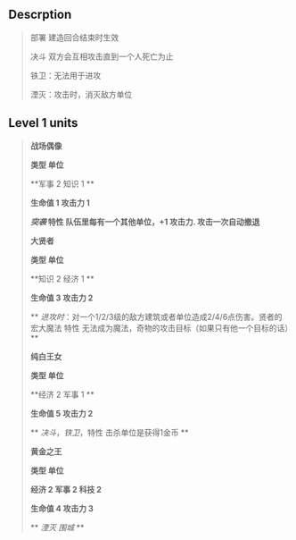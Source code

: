 ## Descrption
>部署 建造回合结束时生效
>
>决斗 双方会互相攻击直到一个人死亡为止
>
>铁卫：无法用于进攻
>
>湮灭：攻击时，消灭敌方单位
## Level 1 units
>
> **战场偶像**
> 
>**类型 单位**
> 
> **军事 2	知识	1	**
> 
> **生命值	1	攻击力	1**
> 
> ***突袭* 特性 队伍里每有一个其他单位，+1 攻击力. 攻击一次自动撤退**
> 
>
> **大贤者**
> 
>**类型 单位**
> 
> **知识 2 经济 1	**
> 
> **生命值	3	攻击力	2**
> 
> ** *进攻时*：对一个1/2/3级的敌方建筑或者单位造成2/4/6点伤害。贤者的宏大魔法 特性 无法成为魔法，奇物的攻击目标（如果只有他一个目标的话）**
> 
>
> **纯白王女**
> 
>**类型 单位**
> 
> **经济 2	军事 1	**
> 
> **生命值	5	攻击力	2**
> 
> ** *决斗*，*铁卫*，特性 击杀单位是获得1金币 **
> 
>
> **黄金之王**
> 
>**类型 单位**
> 
> **经济 2	军事 2 科技 2**
> 
> **生命值	4	攻击力	3**
> 
> ** *湮灭* *围城* **
> 
